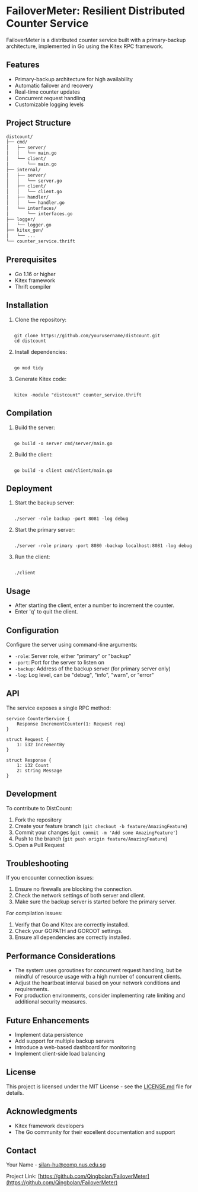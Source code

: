 

# FailoverMeter: Resilient Distributed Counter Service

FailoverMeter is a distributed counter service built with a primary-backup architecture, implemented in Go using the Kitex RPC framework.

## Features

- Primary-backup architecture for high availability
- Automatic failover and recovery
- Real-time counter updates
- Concurrent request handling
- Customizable logging levels

## Project Structure

```bash
distcount/
├── cmd/
│   ├── server/
│   │   └── main.go
│   └── client/
│       └── main.go
├── internal/
│   ├── server/
│   │   └── server.go
│   ├── client/
│   │   └── client.go
│   ├── handler/
│   │   └── handler.go
│   └── interfaces/
│       └── interfaces.go
├── logger/
│   └── logger.go
├── kitex_gen/
│   └── ...
└── counter_service.thrift
```

## Prerequisites

- Go 1.16 or higher
- Kitex framework
- Thrift compiler

## Installation

1. Clone the repository:
```

   git clone https://github.com/yourusername/distcount.git
   cd distcount

```

2. Install dependencies:
```

   go mod tidy

```

3. Generate Kitex code:
```

   kitex -module "distcount" counter_service.thrift

```

## Compilation

1. Build the server:
```

   go build -o server cmd/server/main.go

```

2. Build the client:
```

   go build -o client cmd/client/main.go

```

## Deployment

1. Start the backup server:
```

   ./server -role backup -port 8081 -log debug

```

2. Start the primary server:
```

   ./server -role primary -port 8080 -backup localhost:8081 -log debug

```

3. Run the client:
```

   ./client

```

## Usage

- After starting the client, enter a number to increment the counter.
- Enter 'q' to quit the client.

## Configuration

Configure the server using command-line arguments:

- `-role`: Server role, either "primary" or "backup"
- `-port`: Port for the server to listen on
- `-backup`: Address of the backup server (for primary server only)
- `-log`: Log level, can be "debug", "info", "warn", or "error"

## API

The service exposes a single RPC method:

```thrift
service CounterService {
    Response IncrementCounter(1: Request req)
}

struct Request {
    1: i32 IncrementBy
}

struct Response {
    1: i32 Count
    2: string Message
}
```

## Development

To contribute to DistCount:

1. Fork the repository
2. Create your feature branch (`git checkout -b feature/AmazingFeature`)
3. Commit your changes (`git commit -m 'Add some AmazingFeature'`)
4. Push to the branch (`git push origin feature/AmazingFeature`)
5. Open a Pull Request

## Troubleshooting

If you encounter connection issues:

1. Ensure no firewalls are blocking the connection.
2. Check the network settings of both server and client.
3. Make sure the backup server is started before the primary server.

For compilation issues:

1. Verify that Go and Kitex are correctly installed.
2. Check your GOPATH and GOROOT settings.
3. Ensure all dependencies are correctly installed.

## Performance Considerations

- The system uses goroutines for concurrent request handling, but be mindful of resource usage with a high number of concurrent clients.
- Adjust the heartbeat interval based on your network conditions and requirements.
- For production environments, consider implementing rate limiting and additional security measures.

## Future Enhancements

- Implement data persistence
- Add support for multiple backup servers
- Introduce a web-based dashboard for monitoring
- Implement client-side load balancing

## License

This project is licensed under the MIT License - see the [LICENSE.md](LICENSE.md) file for details.

## Acknowledgments

- Kitex framework developers
- The Go community for their excellent documentation and support

## Contact

Your Name - silan-hu@comp.nus.edu.sg

Project Link: [https://github.com/Qingbolan/FailoverMeter](https://github.com/Qingbolan/FailoverMeter)
